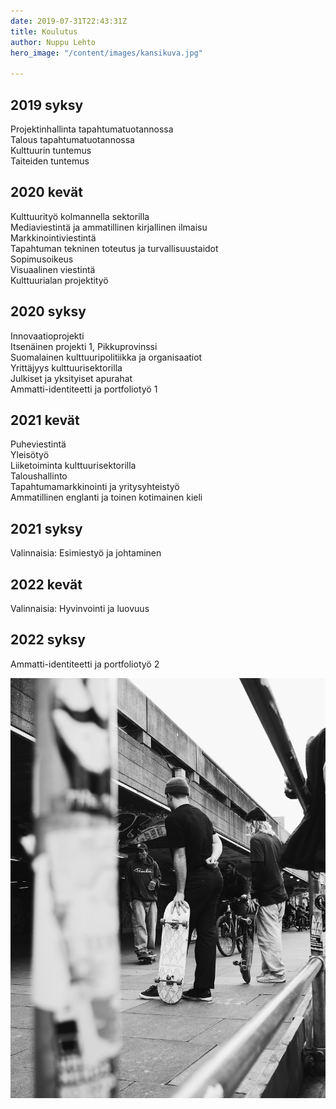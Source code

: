 ```yaml
---
date: 2019-07-31T22:43:31Z
title: Koulutus
author: Nuppu Lehto
hero_image: "/content/images/kansikuva.jpg"

---
```

## 2019 syksy  
Projektinhallinta tapahtumatuotannossa  
Talous tapahtumatuotannossa  
Kulttuurin tuntemus  
Taiteiden tuntemus  

## 2020 kevät  
Kulttuurityö kolmannella sektorilla  
Mediaviestintä ja ammatillinen kirjallinen ilmaisu   
Markkinointiviestintä  
Tapahtuman tekninen toteutus ja turvallisuustaidot  
Sopimusoikeus  
Visuaalinen viestintä  
Kulttuurialan projektityö  

## 2020 syksy  
Innovaatioprojekti  
Itsenäinen projekti 1, Pikkuprovinssi   
Suomalainen kulttuuripolitiikka ja organisaatiot  
Yrittäjyys kulttuurisektorilla  
Julkiset ja yksityiset apurahat  
Ammatti-identiteetti ja portfoliotyö 1  

## 2021 kevät  
Puheviestintä  
Yleisötyö  
Liiketoiminta kulttuurisektorilla  
Taloushallinto  
Tapahtumamarkkinointi ja yritysyhteistyö  
Ammatillinen englanti ja toinen kotimainen kieli  

## 2021 syksy  
Valinnaisia: Esimiestyö ja johtaminen  

## 2022 kevät  
Valinnaisia: Hyvinvointi ja luovuus  

## 2022 syksy  
Ammatti-identiteetti ja portfoliotyö 2  


![](/content/images/fill5.jpg)
